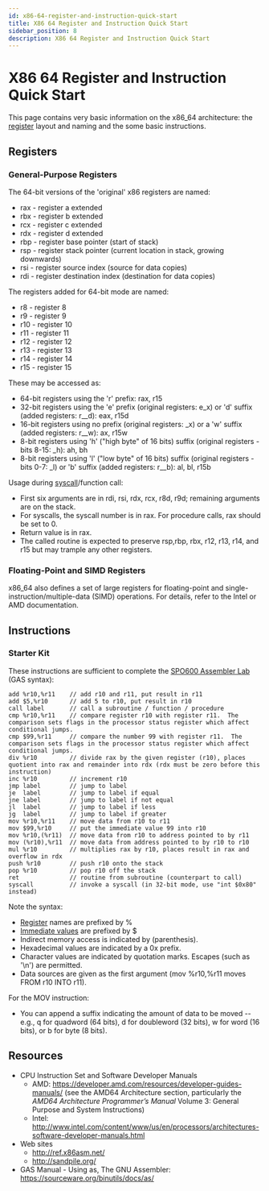 ```yaml
---
id: x86-64-register-and-instruction-quick-start
title: X86 64 Register and Instruction Quick Start
sidebar_position: 8
description: X86 64 Register and Instruction Quick Start
---
```


# X86 64 Register and Instruction Quick Start

This page contains very basic information on the x86_64 architecture: the [register](/E-ComputerArchitecture/register.md) layout and naming and the some basic instructions.

## Registers

### General-Purpose Registers

The 64-bit versions of the 'original' x86 registers are named:

- rax - register a extended
- rbx - register b extended
- rcx - register c extended
- rdx - register d extended
- rbp - register base pointer (start of stack)
- rsp - register stack pointer (current location in stack, growing downwards)
- rsi - register source index (source for data copies)
- rdi - register destination index (destination for data copies)

The registers added for 64-bit mode are named:

- r8 - register 8
- r9 - register 9
- r10 - register 10
- r11 - register 11
- r12 - register 12
- r13 - register 13
- r14 - register 14
- r15 - register 15

These may be accessed as:

- 64-bit registers using the 'r' prefix: rax, r15
- 32-bit registers using the 'e' prefix (original registers: e_x) or 'd' suffix (added registers: r__d): eax, r15d
- 16-bit registers using no prefix (original registers: _x) or a 'w' suffix (added registers: r__w): ax, r15w
- 8-bit registers using 'h' ("high byte" of 16 bits) suffix (original registers - bits 8-15: _h): ah, bh
- 8-bit registers using 'l' ("low byte" of 16 bits) suffix (original registers - bits 0-7: _l) or 'b' suffix (added registers: r__b): al, bl, r15b

Usage during [syscall](./syscalls.md)/function call:

- First six arguments are in rdi, rsi, rdx, rcx, r8d, r9d; remaining arguments are on the stack.
- For syscalls, the syscall number is in rax. For procedure calls, rax should be set to 0.
- Return value is in rax.
- The called routine is expected to preserve rsp,rbp, rbx, r12, r13, r14, and r15 but may trample any other registers.

### Floating-Point and SIMD Registers

x86_64 also defines a set of large registers for floating-point and single-instruction/multiple-data (SIMD) operations. For details, refer to the Intel or AMD documentation.

## Instructions

### Starter Kit

These instructions are sufficient to complete the [SPO600 Assembler Lab](/B-Labs/lab4.md) (GAS syntax):

```assembly
add %r10,%r11    // add r10 and r11, put result in r11
add $5,%r10      // add 5 to r10, put result in r10
call label       // call a subroutine / function / procedure
cmp %r10,%r11    // compare register r10 with register r11.  The comparison sets flags in the processor status register which affect conditional jumps.
cmp $99,%r11     // compare the number 99 with register r11.  The comparison sets flags in the processor status register which affect conditional jumps.
div %r10         // divide rax by the given register (r10), places quotient into rax and remainder into rdx (rdx must be zero before this instruction)
inc %r10         // increment r10
jmp label        // jump to label
je  label        // jump to label if equal
jne label        // jump to label if not equal
jl  label        // jump to label if less
jg  label        // jump to label if greater
mov %r10,%r11    // move data from r10 to r11
mov $99,%r10     // put the immediate value 99 into r10
mov %r10,(%r11)  // move data from r10 to address pointed to by r11
mov (%r10),%r11  // move data from address pointed to by r10 to r10
mul %r10         // multiplies rax by r10, places result in rax and overflow in rdx
push %r10        // push r10 onto the stack
pop %r10         // pop r10 off the stack
ret              // routine from subroutine (counterpart to call)
syscall          // invoke a syscall (in 32-bit mode, use "int $0x80" instead)
```

Note the syntax:

- [Register](/E-ComputerArchitecture/register.md) names are prefixed by %
- [Immediate values](/E-ComputerArchitecture/immediate-value.md) are prefixed by $
- Indirect memory access is indicated by (parenthesis).
- Hexadecimal values are indicated by a 0x prefix.
- Character values are indicated by quotation marks. Escapes (such as '\n') are permitted.
- Data sources are given as the first argument (mov %r10,%r11 moves FROM r10 INTO r11).

For the MOV instruction:

- You can append a suffix indicating the amount of data to be moved -- e.g., q for quadword (64 bits), d for doubleword (32 bits), w for word (16 bits), or b for byte (8 bits).

## Resources

- CPU Instruction Set and Software Developer Manuals
    - AMD: https://developer.amd.com/resources/developer-guides-manuals/ (see the AMD64 Architecture section, particularly the _AMD64 Architecture Programmer’s Manual_ Volume 3: General Purpose and System Instructions)
    - Intel: http://www.intel.com/content/www/us/en/processors/architectures-software-developer-manuals.html
- Web sites
    - http://ref.x86asm.net/
    - http://sandpile.org/
- GAS Manual - Using as, The GNU Assembler: https://sourceware.org/binutils/docs/as/
